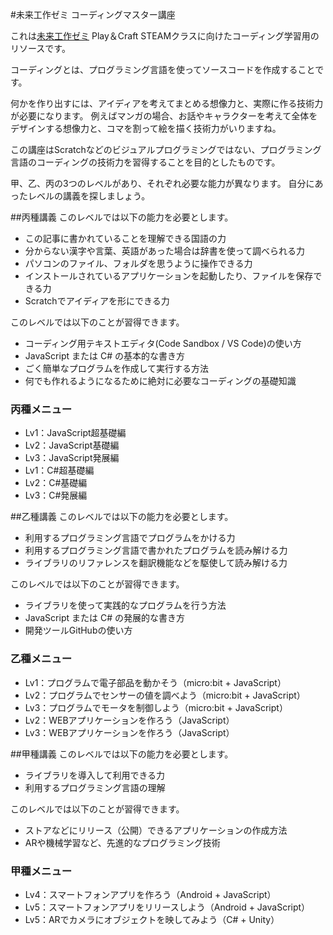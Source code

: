 #未来工作ゼミ コーディングマスター講座

これは[未来工作ゼミ](https://www.futurecraft.jp/) Play＆Craft STEAMクラスに向けたコーディング学習用のリソースです。

コーディングとは、プログラミング言語を使ってソースコードを作成することです。

何かを作り出すには、アイディアを考えてまとめる想像力と、実際に作る技術力が必要になります。
例えばマンガの場合、お話やキャラクターを考えて全体をデザインする想像力と、コマを割って絵を描く技術力がいりますね。

この講座はScratchなどのビジュアルプログラミングではない、プログラミング言語のコーディングの技術力を習得することを目的としたものです。

甲、乙、丙の3つのレベルがあり、それぞれ必要な能力が異なります。
自分にあったレベルの講義を探しましょう。

##丙種講義
このレベルでは以下の能力を必要とします。

- この記事に書かれていることを理解できる国語の力
- 分からない漢字や言葉、英語があった場合は辞書を使って調べられる力
- パソコンのファイル、フォルダを思うように操作できる力
- インストールされているアプリケーションを起動したり、ファイルを保存できる力
- Scratchでアイディアを形にできる力

このレベルでは以下のことが習得できます。

- コーディング用テキストエディタ(Code Sandbox / VS Code)の使い方
- JavaScript または C# の基本的な書き方
- ごく簡単なプログラムを作成して実行する方法
- 何でも作れるようになるために絶対に必要なコーディングの基礎知識

### 丙種メニュー

- Lv1：JavaScript超基礎編
- Lv2：JavaScript基礎編
- Lv3：JavaScript発展編
- Lv1：C#超基礎編
- Lv2：C#基礎編
- Lv3：C#発展編

##乙種講義
このレベルでは以下の能力を必要とします。

- 利用するプログラミング言語でプログラムをかける力
- 利用するプログラミング言語で書かれたプログラムを読み解ける力
- ライブラリのリファレンスを翻訳機能などを駆使して読み解ける力

このレベルでは以下のことが習得できます。

- ライブラリを使って実践的なプログラムを行う方法
- JavaScript または C# の発展的な書き方
- 開発ツールGitHubの使い方

### 乙種メニュー

- Lv1：プログラムで電子部品を動かそう（micro:bit + JavaScript）
- Lv2：プログラムでセンサーの値を調べよう（micro:bit + JavaScript）
- Lv3：プログラムでモータを制御しよう（micro:bit + JavaScript）
- Lv2：WEBアプリケーションを作ろう（JavaScript）
- Lv3：WEBアプリケーションを作ろう（JavaScript）

##甲種講義
このレベルでは以下の能力を必要とします。

- ライブラリを導入して利用できる力
- 利用するプログラミング言語の理解

このレベルでは以下のことが習得できます。

- ストアなどにリリース（公開）できるアプリケーションの作成方法
- ARや機械学習など、先進的なプログラミング技術

### 甲種メニュー

- Lv4：スマートフォンアプリを作ろう（Android + JavaScript）
- Lv5：スマートフォンアプリをリリースしよう（Android + JavaScript）
- Lv5：ARでカメラにオブジェクトを映してみよう（C# + Unity）